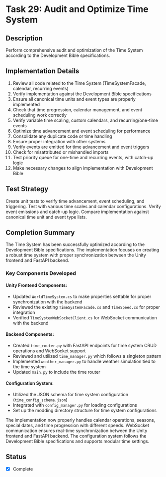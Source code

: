 # Task 29: Audit and Optimize Time System

## Description
Perform comprehensive audit and optimization of the Time System according to the Development Bible specifications.

## Implementation Details
1. Review all code related to the Time System (TimeSystemFacade, calendar, recurring events)
2. Verify implementation against the Development Bible specifications
3. Ensure all canonical time units and event types are properly implemented
4. Check that time progression, calendar management, and event scheduling work correctly
5. Verify variable time scaling, custom calendars, and recurring/one-time events
6. Optimize time advancement and event scheduling for performance
7. Consolidate any duplicate code or time handling
8. Ensure proper integration with other systems
9. Verify events are emitted for time advancement and event triggers
10. Check for misattributed or mishandled imports
11. Test priority queue for one-time and recurring events, with catch-up logic
12. Make necessary changes to align implementation with Development Bible

## Test Strategy
Create unit tests to verify time advancement, event scheduling, and triggering. Test with various time scales and calendar configurations. Verify event emissions and catch-up logic. Compare implementation against canonical time unit and event type lists.

## Completion Summary
The Time System has been successfully optimized according to the Development Bible specifications. The implementation focuses on creating a robust time system with proper synchronization between the Unity frontend and FastAPI backend.

### Key Components Developed

#### Unity Frontend Components:
- Updated `WorldTimeSystem.cs` to make properties settable for proper synchronization with the backend
- Reviewed the existing `TimeSystemFacade.cs` and `TimeSpeed.cs` for proper integration
- Verified `TimeSystemWebSocketClient.cs` for WebSocket communication with the backend

#### Backend Components:
- Created `time_router.py` with FastAPI endpoints for time system CRUD operations and WebSocket support
- Reviewed and utilized `time_manager.py` which follows a singleton pattern
- Implemented `weather_manager.py` to handle weather simulation tied to the time system
- Updated `main.py` to include the time router

#### Configuration System:
- Utilized the JSON schema for time system configuration (`time_config_schema.json`)
- Integrated with `config_manager.py` for loading configurations
- Set up the modding directory structure for time system configurations

The implementation now properly handles calendar operations, seasons, special dates, and time progression with different speeds. WebSocket communication ensures real-time synchronization between the Unity frontend and FastAPI backend. The configuration system follows the Development Bible specifications and supports modular time settings.

## Status
- [x] Complete 